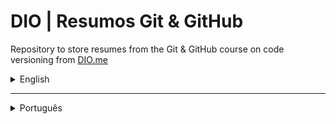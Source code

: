 # DIO | Resumos Git & GitHub

Repository to store resumes from the Git & GitHub course on code
versioning from [DIO.me](dio.me)

<details>

<summary>English</summary>

## 📚 Documentation

- [Git docs](https://git-scm.com/doc)

## 💻 Classes Resume

| Classes | Resumes |
| ------- | ------- |
| Saving changes on Local Repository | [Saving](#Saving) |
| Undoing changes on Local Repository | [Restore](#Restore)
| Pull & Push changes on Local Repository | [Pull & Push](#Pull%20%26%20Push) |
| Working With Branches: Merge, Delete, Diff Conflicts | [Working with Branches](#Working%20with%20Branches) |
| Usefull Commands | [Usefull Commands](#Usefull%20Commands) |

### Saving

```sh
# Start git local repository
git init
# Add files
git add filename
git add .  # Add all files
# Save changes
git commit -m "chore: commit message"  # Tip: use [conventional commits]()
# Local repository status information
git status
```

### Restore

<img src="https://i.stack.imgur.com/cZkcV.jpg" align="right" width="40%"
    alt="Git Data Transport Commands" />

- **Working Tree:** local directory from the repository in its current physical
state (current files saved on user machine).
- **Stagin Area/ index:** preparation area, where changes are saved before
commit. Are stored as a single binary file in `.git/index`.
- **Local repository:** represent the project in the developer machine. It's
controlled by the `.git` directory which includes a directory `objects` with
all versions from each file in the repository (local branches and remote
branches copies).

```sh
# Commits information
git log
# Restore unstaged changes to last commit, discarding work tree state
git restore
git restore --staged  # Restore staged changes to working tree
# Change last commit message
git commit --ammend -m "fixed commit message"
git commit --ammend  # Open commit message on text editor
# Restore to a previous commit (using the hash code)
git reset --mixed  # Default - return changes to work tree
git reset --soft $(commit_hash)  # Return changes to stage area
git reset --hard $(commit_hash)  # Remove changes
# Detailed history of changes
git reflog
```

> [!CAUTION]
> You must only make changes on the local repository history from commits that
> were not sent to remote. If you need to restore some previous state, you must
> `rebase` (make a local commit for reset).

### Pull & Push

```sh
git remote add origin ${url}  # Connect via https or ssh
git push -u origin ${branch}  # Send changes to remote repository
git pull  # Fetch and merge changes from remote to local repository
```

### Working with Branches

A branch is a moving pointer at the changes' history, it points to the most
recent commit in that barnch, and can include other relative commits.

```sh
git checkout -b ${branch}  # Muda para o ramo indicada
git branch -v  # Lista os últimos commits de cada branch
git merge ${branch}  # Mescla o ramo indicado no atual
git branch -d ${branch}  # Delete a branch
```

> [!WARNING]
> Merge conflicts occur when sending changes from a branch to another. This
> includes changes between local to remote repository. When doing the merge,
> Git will generate a conflict in the files itself that must be resolved before
> merged.

### Useful commands

```sh
git fetch
git diff ${from_branch} ${to_branch}  # Verifica a diferença entre os arquivos
                                      # para detectar conflitos.
git clone ${remote_url} --branch ${branch} --single-branch  # Clona um ramo remoto
git stash  # Salva as alterações localmente sem adicionar a um ramo.
git stash --list  # Lista todas as alterações salvas para a árvore de trabalho.
git stash pop  # Remove as alterações salvas como stash
git stash apply  # Aplica as alterações salvas na stash
```

</details>

---

<details>

<summary>Português</summary>

## 📚 Documentação

- [Git docs](https://git-scm.com/doc)

## 💻 Resumo de aulas

| Aulas | Resumos |
| ----- | ------- |
| Salvando Alterações no Repositório Local | [Salvando](#Salvando) |
| Desfazendo Alterações no Repositório Local | [Restaurando](#Restaurando)
| Enviando e baixando alterações com repositório remoto | [Enviando & Baixando](#Enviando%20%26%20Baixando) |
| Trabalhando com Ramos | [Trabalhando com Ramos](#trabalhando%20com%20ramos) |
| Comandos Úteis | [Comandos Úteis](#Comandos%20Úteis) |

### Salvando

```sh
# Iniciar repositório local Git
git init
# Adicionar arquivcos
git add "filename"
git add .  # Adiciona todos os arquivos
# Salvar aleterações
git commit -m "chore: commit message"  # Dica: use [conventional commits]()
# Informação de estado do repositório local
git status
```

### Restaurando

<img src="https://i.stack.imgur.com/cZkcV.jpg" align="right" width="33%"
    alt="Comandos de transporte Git" />

- **Árvore de trabalho:** o diretório local do repositório em seu estado físico
atual (arquivos atuais salvos na máquina do usuário).
- **Área de preparação / index:** onde alterações são salvas aguardando o
commit. É armazenado como um único arquivo binário em `.git/index`.
- **Repositório local:** representa o projeto na máquina do desenvolvedor, é
controlado pelo diretório `.git` que inclui um diretório `objects` com todas as
versões de cada arquivo no repositório (ramos locais e cópias dos ramos remotos).

```sh
# Restaura alterações que não foram para área de preparação para o último commit,
# descartando o estado da árvore de trabalho
git restore
git restore --staged  # Restaura as mudanças da área de
                      # preparação para árvore de trabalho
# Informação sobre os commits
git log
# Altera a mensagem do último commit
git commit --ammend -m "fixed commit message"
git commit --ammend  # Abre a mensagem de commit no editor de texto
# Restaura para um commit anterior (usanso seu código hash)
git reset --mixed  # Padrão - retorna as mudanças para a árvore de trabalho
git reset --soft $(commit_hash)  # Retorna alterações para área de preparação
git reset --hard $(commit_hash)  # Remove as alterações
# Histórico detalhado de alterações
git reflog
```

> [!CAUTION]
> Você apenas deve fazer alterações no histórico do repositório local de comitts
> que não foram mandados para o remoto. Se você precisa restaurar um estado
> anterior você deve fazer um `rebase` (fazer um commit para resetar).

### Enviando & Baixando

```sh
git remote add origin ${url}  # Conecta via https ou ssh
git push -u origin ${branch}  # Envia as mudanças para o repositório remoto
git pull  # Busca e mescla alterações do repositório remoto no local
```

### Trabalhando com Ramos

Um ramo é um ponteiro móvel no histórico de alterações, ele aponta para o commit
mais recente naquele ramo, e pode incluir outros commits relativos a ele.

```sh
git checkout -b ${branch}  # Muda para o ramo indicada
git branch -v  # Lista os últimos commits de cada branch
git merge ${branch}  # Mescla o ramo indicado no atual
git branch -d ${branch}  # Remove um ramo
```

> [!WARNING]
> Conflitos de mesclagem ocorrem ao enviar alterações de um ramo à outro.
> Isto inclui alterações entre o repositório local e remoto. Ao fazer o merge,
> git irá gerar um conflito nos próprios arquivos que deverão ser resolvidos
> antes de serem enviados.

### Comandos Úteis

```sh
git fetch
git diff ${from_branch} ${to_branch}  # Verifica a diferença entre os arquivos
                                      # para detectar conflitos.
git clone ${remote_url} --branch ${branch} --single-branch  # Clona um ramo remoto  
git stash  # Salva as alterações localmente sem adicionar a um ramo.
git stash --list  # Lista todas as alterações salvas para a árvore de trabalho.
git stash pop  # Remove as alterações salvas como stash
git stash apply  # Aplica as alterações salvas na stash
```
</details>
